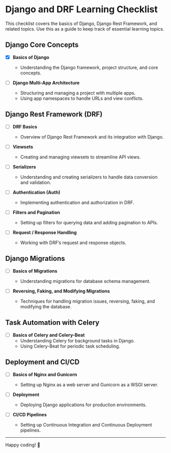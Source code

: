 # Django and DRF Learning Checklist

This checklist covers the basics of Django, Django Rest Framework, and related topics. Use this as a guide to keep track of essential learning topics.

## Django Core Concepts
- [x] **Basics of Django**
  - Understanding the Django framework, project structure, and core concepts.

- [ ] **Django Multi-App Architecture**
  - Structuring and managing a project with multiple apps.
  - Using app namespaces to handle URLs and view conflicts.

## Django Rest Framework (DRF)
- [ ] **DRF Basics**
  - Overview of Django Rest Framework and its integration with Django.

- [ ] **Viewsets**
  - Creating and managing viewsets to streamline API views.

- [ ] **Serializers**
  - Understanding and creating serializers to handle data conversion and validation.

- [ ] **Authentication (Auth)**
  - Implementing authentication and authorization in DRF.

- [ ] **Filters and Pagination**
  - Setting up filters for querying data and adding pagination to APIs.

- [ ] **Request / Response Handling**
  - Working with DRF’s request and response objects.

## Django Migrations
- [ ] **Basics of Migrations**
  - Understanding migrations for database schema management.

- [ ] **Reversing, Faking, and Modifying Migrations**
  - Techniques for handling migration issues, reversing, faking, and modifying the database.

## Task Automation with Celery
- [ ] **Basics of Celery and Celery-Beat**
  - Understanding Celery for background tasks in Django.
  - Using Celery-Beat for periodic task scheduling.

## Deployment and CI/CD
- [ ] **Basics of Nginx and Gunicorn**
  - Setting up Nginx as a web server and Gunicorn as a WSGI server.

- [ ] **Deployment**
  - Deploying Django applications for production environments.

- [ ] **CI/CD Pipelines**
  - Setting up Continuous Integration and Continuous Deployment pipelines.

---

Happy coding! :rocket:
